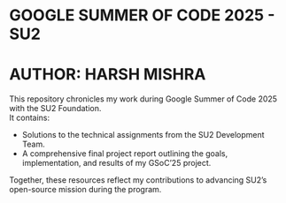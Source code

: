 # GOOGLE SUMMER OF CODE 2025 - SU2

# AUTHOR: HARSH MISHRA

<p>
This repository chronicles my work during Google Summer of Code 2025 with the SU2 Foundation.</br>
It contains:
</p>

<ul>
  <li>Solutions to the technical assignments from the SU2 Development Team.</li>
  <li>A comprehensive final project report outlining the goals, implementation, and results of my GSoC’25 project.</li>
</ul>

<p>Together, these resources reflect my contributions to advancing SU2’s open-source mission during the program.</p>
